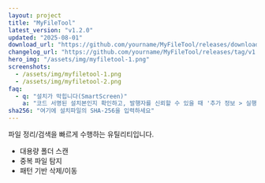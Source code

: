 ```yaml
---
layout: project
title: "MyFileTool"
latest_version: "v1.2.0"
updated: "2025-08-01"
download_url: "https://github.com/yourname/MyFileTool/releases/download/v1.2.0/MyFileToolSetup.exe"
changelog_url: "https://github.com/yourname/MyFileTool/releases/tag/v1.2.0"
hero_img: "/assets/img/myfiletool-1.png"
screenshots:
  - /assets/img/myfiletool-1.png
  - /assets/img/myfiletool-2.png
faq:
  - q: "설치가 막힙니다(SmartScreen)"
    a: "코드 서명된 설치본인지 확인하고, 발행자를 신뢰할 수 있을 때 '추가 정보 > 실행'을 선택하세요."
sha256: "여기에 설치파일의 SHA-256을 입력하세요"
---
```


파일 정리/검색을 빠르게 수행하는 유틸리티입니다.

- 대용량 폴더 스캔
- 중복 파일 탐지
- 패턴 기반 삭제/이동
